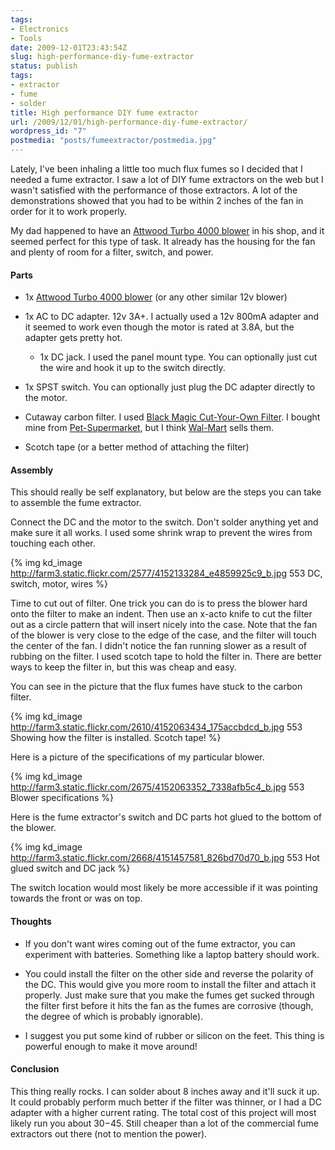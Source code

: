 ```yaml
---
tags:
- Electronics
- Tools
date: 2009-12-01T23:43:54Z
slug: high-performance-diy-fume-extractor
status: publish
tags:
- extractor
- fume
- solder
title: High performance DIY fume extractor
url: /2009/12/01/high-performance-diy-fume-extractor/
wordpress_id: "7"
postmedia: "posts/fumeextractor/postmedia.jpg"
---
```


Lately, I've been inhaling a little too much flux fumes so I decided that I needed a fume extractor. I saw a lot of DIY fume extractors on the web but I wasn't satisfied with the performance of those extractors. A lot of the demonstrations showed that you had to be within 2 inches of the fan in order for it to work properly.

My dad happened to have an [Attwood Turbo 4000 blower](http://www.boatersland.com/att17414.html) in his shop, and it seemed perfect for this type of task. It already has the housing for the fan and plenty of room for a filter, switch, and power.


#### **Parts**


  * 1x [Attwood Turbo 4000 blower](http://www.boatersland.com/att17414.html) (or any other similar 12v blower)

  * 1x AC to DC adapter. 12v 3A+. I actually used a 12v 800mA adapter and it seemed to work even though the motor is rated at 3.8A, but the adapter gets pretty hot.

	* 1x DC jack. I used the panel mount type. You can optionally just cut the wire and hook it up to the switch directly.

  * 1x SPST switch. You can optionally just plug the DC adapter directly to the motor.

  * Cutaway carbon filter. I used [Black Magic Cut-Your-Own Filter](http://www.4littlepets.com/blackmagiccut-your-ownfiltercartridge1.aspx). I bought mine from [Pet-Supermarket](http://www.petsupermarket.com/), but I think [Wal-Mart](http://www.walmart.com/catalog/product.do?product_id=3635113) sells them.

  * Scotch tape (or a better method of attaching the filter)


#### Assembly


This should really be self explanatory, but below are the steps you can take to assemble the fume extractor.

Connect the DC and the motor to the switch. Don't solder anything yet and make sure it all works. I used some shrink wrap to prevent the wires from touching each other.

{% img kd_image http://farm3.static.flickr.com/2577/4152133284_e4859925c9_b.jpg 553 DC, switch, motor, wires %}

Time to cut out of filter. One trick you can do is to press the blower hard onto the filter to make an indent. Then use an x-acto knife to cut the filter out as a circle pattern that will insert nicely into the case. Note that the fan of the blower is very close to the edge of the case, and the filter will touch the center of the fan. I didn't notice the fan running slower as a result of rubbing on the filter. I used scotch tape to hold the filter in. There are better ways to keep the filter in, but this was cheap and easy.

You can see in the picture that the flux fumes have stuck to the carbon filter.

{% img kd_image http://farm3.static.flickr.com/2610/4152063434_175accbdcd_b.jpg 553 Showing how the filter is installed. Scotch tape! %}

Here is a picture of the specifications of my particular blower.

{% img kd_image http://farm3.static.flickr.com/2675/4152063352_7338afb5c4_b.jpg 553 Blower specifications %}

Here is the fume extractor's switch and DC parts hot glued to the bottom of the blower.

{% img kd_image http://farm3.static.flickr.com/2668/4151457581_826bd70d70_b.jpg 553 Hot glued switch and DC jack %}

The switch location would most likely be more accessible if it was pointing towards the front or was on top.


#### Thoughts


  * If you don't want wires coming out of the fume extractor, you can experiment with batteries. Something like a laptop battery should work.


  * You could install the filter on the other side and reverse the polarity of the DC. This would give you more room to install the filter and attach it properly. Just make sure that you make the fumes get sucked through the filter first before it hits the fan as the fumes are corrosive (though, the degree of which is probably ignorable).


  * I suggest you put some kind of rubber or silicon on the feet. This thing is powerful enough to make it move around!


#### **Conclusion**


This thing really rocks. I can solder about 8 inches away and it'll suck it up. It could probably perform much better if the filter was thinner, or I had a DC adapter with a higher current rating. The total cost of this project will most likely run you about $30-$45. Still cheaper than a lot of the commercial fume extractors out there (not to mention the power).
